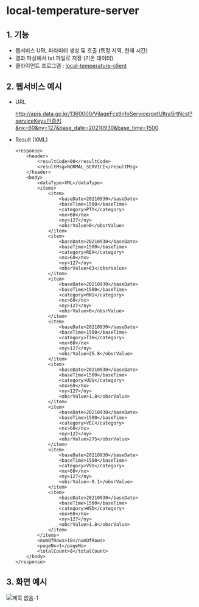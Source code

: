 # local-temperature-server

## 1. 기능
- 웹서비스 URL 파라미터 생성 및 호출 (특정 지역, 현재 시간)
- 결과 파싱해서 txt 파일로 저장 (기온 데이터)
- 클라이언트 프로그램 : [local-temperature-client](https://github.com/yeaeun23/local-temperature-client)

## 2. 웹서비스 예시

* URL

    http://apis.data.go.kr/1360000/VilageFcstInfoService/getUltraSrtNcst?serviceKey=인증키&nx=60&ny=127&base_date=20210930&base_time=1500

* Result (XML)

    ```
    <response>
        <header>
            <resultCode>00</resultCode>
            <resultMsg>NORMAL_SERVICE</resultMsg>
        </header>
        <body>
            <dataType>XML</dataType>
            <items>
                <item>
                    <baseDate>20210930</baseDate>
                    <baseTime>1500</baseTime>
                    <category>PTY</category>
                    <nx>60</nx>
                    <ny>127</ny>
                    <obsrValue>0</obsrValue>
                </item>
                <item>
                    <baseDate>20210930</baseDate>
                    <baseTime>1500</baseTime>
                    <category>REH</category>
                    <nx>60</nx>
                    <ny>127</ny>
                    <obsrValue>63</obsrValue>
                </item>
                <item>
                    <baseDate>20210930</baseDate>
                    <baseTime>1500</baseTime>
                    <category>RN1</category>
                    <nx>60</nx>
                    <ny>127</ny>
                    <obsrValue>0</obsrValue>
                </item>
                <item>
                    <baseDate>20210930</baseDate>
                    <baseTime>1500</baseTime>
                    <category>T1H</category>
                    <nx>60</nx>
                    <ny>127</ny>
                    <obsrValue>25.8</obsrValue>
                </item>
                <item>
                    <baseDate>20210930</baseDate>
                    <baseTime>1500</baseTime>
                    <category>UUU</category>
                    <nx>60</nx>
                    <ny>127</ny>
                    <obsrValue>1.8</obsrValue>
                </item>
                <item>
                    <baseDate>20210930</baseDate>
                    <baseTime>1500</baseTime>
                    <category>VEC</category>
                    <nx>60</nx>
                    <ny>127</ny>
                    <obsrValue>275</obsrValue>
                </item>
                <item>
                    <baseDate>20210930</baseDate>
                    <baseTime>1500</baseTime>
                    <category>VVV</category>
                    <nx>60</nx>
                    <ny>127</ny>
                    <obsrValue>-0.1</obsrValue>
                </item>
                <item>
                    <baseDate>20210930</baseDate>
                    <baseTime>1500</baseTime>
                    <category>WSD</category>
                    <nx>60</nx>
                    <ny>127</ny>
                    <obsrValue>1.8</obsrValue>
                </item>
            </items>
            <numOfRows>10</numOfRows>
            <pageNo>1</pageNo>
            <totalCount>8</totalCount>
        </body>
    </response>
    ```

## 3. 화면 예시

![제목 없음-1](https://user-images.githubusercontent.com/14077108/135413910-20f6989f-5015-4a8b-b1e4-c11623546678.jpg)
